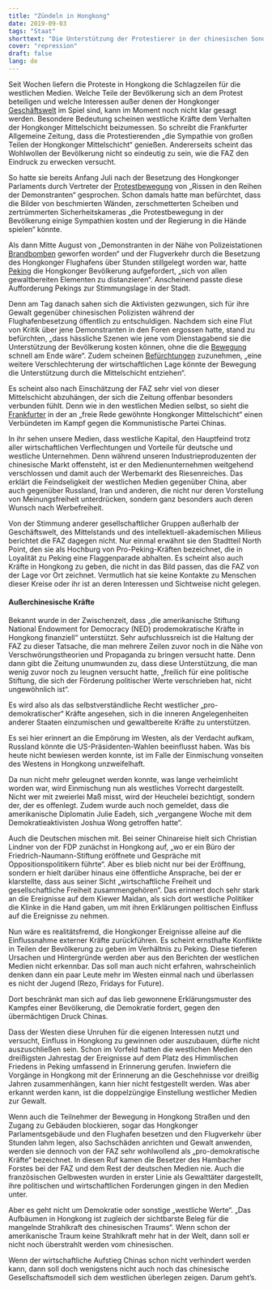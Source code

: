 ```yaml
---
title: "Zündeln in Hongkong"
date: 2019-09-03
tags: "Staat"
shorttext: "Die Unterstützung der Protestierer in der chinesischen Sonderverwaltungszone zeigt, wie der Westen überall auf seinem 'Recht auf Einmischung' beharrt."
cover: "repression"
draft: false
lang: de
---
```


Seit Wochen liefern die Proteste in Hongkong die Schlagzeilen für die westlichen Medien. Welche Teile der Bevölkerung sich an dem Protest beteiligen und welche Interessen außer denen der Hongkonger [Geschäftswelt](https://ruedigerraulsblog.wordpress.com/2019/08/12/facebook-revolten/ "Facebook-Revolten") im Spiel sind, kann im Moment noch nicht klar gesagt werden. Besondere Bedeutung scheinen westliche Kräfte dem Verhalten der Hongkonger Mittelschicht beizumessen. So schreibt die Frankfurter Allgemeine Zeitung, dass die Protestierenden „die Sympathie von großen Teilen der Hongkonger Mittelschicht“ genießen. Andererseits scheint das Wohlwollen der Bevölkerung nicht so eindeutig zu sein, wie die FAZ den Eindruck zu erwecken versucht.

So hatte sie bereits Anfang Juli nach der Besetzung des Hongkonger Parlaments durch Vertreter der [Protestbewegung](https://www.faz.net/aktuell/politik/ausland/carrie-lam-verurteilt-zerstoerung-im-hongkonger-parlament-16265124.html "Risse in den Reihen der Demonstranten") von „Rissen in den Reihen der Demonstranten“ gesprochen. Schon damals hatte man befürchtet, dass die Bilder von beschmierten Wänden, zerschmetterten Scheiben und zertrümmerten Sicherheitskameras „die Protestbewegung in der Bevölkerung einige Sympathien kosten und der Regierung in die Hände spielen“ könnte.

Als dann Mitte August von „Demonstranten in der Nähe von Polizeistationen [Brandbomben](https://www.manager-magazin.de/politik/weltwirtschaft/hongkong-china-koennte-mit-gewalt-auf-proteste-antworten-peking-harter-kurs-a-1281540.html "Unruhen in Hongkong - Gewalt bleibt für China eine Option") geworfen worden“ und der Flugverkehr durch die Besetzung des Hongkonger Flughafens über Stunden stillgelegt worden war, hatte [Peking](https://www.faz.net/aktuell/politik/ausland/proteste-in-hongkong-wenn-der-hass-die-kontrolle-uebernimmt-16333283.html "Wenn der Hass die Kontrolle übernimmt") die Hongkonger Bevölkerung aufgefordert, „sich von allen gewaltbereiten Elementen zu distanzieren“. Anscheinend passte diese Aufforderung Pekings zur Stimmungslage in der Stadt.

Denn am Tag danach sahen sich die Aktivisten gezwungen, sich für ihre Gewalt gegenüber chinesischen Polizisten während der Flughafenbesetzung öffentlich zu entschuldigen. Nachdem sich eine Flut von Kritik über jene Demonstranten in den Foren ergossen hatte, stand zu befürchten, „dass hässliche Szenen wie jene vom Dienstagabend sie die Unterstützung der Bevölkerung kosten können, ohne die die [Bewegung](https://www.faz.net/aktuell/politik/ausland/wie-china-hongkong-mit-paramilitaerischen-truppen-droht-16335344.html "Im Gleichschritt durch das Stadion") schnell am Ende wäre“. Zudem scheinen [Befürchtungen](https://www.faz.net/aktuell/politik/ausland/proteste-in-hongkong-die-verschwoerung-der-usa-16329988.html "Legende von den fremdgesteuerten Protesten") zuzunehmen, „eine weitere Verschlechterung der wirtschaftlichen Lage könnte der Bewegung die Unterstützung durch die Mittelschicht entziehen“.

Es scheint also nach Einschätzung der FAZ sehr viel von dieser Mittelschicht abzuhängen, der sich die Zeitung offenbar besonders verbunden fühlt. Denn wie in den westlichen Medien selbst, so sieht die [Frankfurter](https://www.faz.net/aktuell/politik/ausland/hongkong-krise-china-hat-einen-moment-der-wahrheit-16333544.html "Chinas Moment der Wahrheit") in der an „freie Rede gewöhnte Hongkonger Mittelschicht“ einen Verbündeten im Kampf gegen die Kommunistische Partei Chinas.

In ihr sehen unsere Medien, dass westliche Kapital, den Hauptfeind trotz aller wirtschaftlichen Verflechtungen und Vorteile für deutsche und westliche Unternehmen. Denn während unseren Industrieproduzenten der chinesische Markt offensteht, ist er den Medienunternehmen weitgehend verschlossen und damit auch der Werbemarkt des Riesenreiches. Das erklärt die Feindseligkeit der westlichen Medien gegenüber China, aber auch gegenüber Russland, Iran und anderen, die nicht nur deren Vorstellung von Meinungsfreiheit unterdrücken, sondern ganz besonders auch deren Wunsch nach Werbefreiheit.

Von der Stimmung anderer gesellschaftlicher Gruppen außerhalb der Geschäftswelt, des Mittelstands und des intellektuell-akademischen Milieus berichtet die FAZ dagegen nicht. Nur einmal erwähnt sie den Stadtteil North Point, den sie als Hochburg von Pro-Peking-Kräften bezeichnet, die in Loyalität zu Peking eine Flaggenparade abhalten. Es scheint also auch Kräfte in Hongkong zu geben, die nicht in das Bild passen, das die FAZ von der Lage vor Ort zeichnet. Vermutlich hat sie keine Kontakte zu Menschen dieser Kreise oder ihr ist an deren Interessen und Sichtweise nicht gelegen.

#### Außerchinesische Kräfte

Bekannt wurde in der Zwischenzeit, dass „die amerikanische Stiftung National Endowment for Democracy (NED) prodemokratische Kräfte in Hongkong finanziell“ unterstützt. Sehr aufschlussreich ist die Haltung der FAZ zu dieser Tatsache, die man mehrere Zeilen zuvor noch in die Nähe von Verschwörungstheorien und Propaganda zu bringen versucht hatte. Denn dann gibt die Zeitung unumwunden zu, dass diese Unterstützung, die man wenig zuvor noch zu leugnen versucht hatte, „freilich für eine politische Stiftung, die sich der Förderung politischer Werte verschrieben hat, nicht ungewöhnlich ist“.

Es wird also als das selbstverständliche Recht westlicher „pro-demokratischer“ Kräfte angesehen, sich in die inneren Angelegenheiten anderer Staaten einzumischen und gewaltbereite Kräfte zu unterstützen.

Es sei hier erinnert an die Empörung im Westen, als der Verdacht aufkam, Russland könnte die US-Präsidenten-Wahlen beeinflusst haben. Was bis heute nicht bewiesen werden konnte, ist im Falle der Einmischung vonseiten des Westens in Hongkong unzweifelhaft.

Da nun nicht mehr geleugnet werden konnte, was lange verheimlicht worden war, wird Einmischung nun als westliches Vorrecht dargestellt. Nicht wer mit zweierlei Maß misst, wird der Heuchelei bezichtigt, sondern der, der es offenlegt. Zudem wurde auch noch gemeldet, dass die amerikanische Diplomatin Julie Eadeh, sich „vergangene Woche mit dem Demokratieaktivisten Joshua Wong getroffen hatte“.

Auch die Deutschen mischen mit. Bei seiner Chinareise hielt sich Christian Lindner von der FDP zunächst in Hongkong auf, „wo er ein Büro der Friedrich-Naumann-Stiftung eröffnete und Gespräche mit Oppositionspolitikern führte“. Aber es blieb nicht nur bei der Eröffnung, sondern er hielt darüber hinaus eine öffentliche Ansprache, bei der er klarstellte, dass aus seiner Sicht „wirtschaftliche Freiheit und gesellschaftliche Freiheit zusammengehören“. Das erinnert doch sehr stark an die Ereignisse auf dem Kiewer Maidan, als sich dort westliche Politiker die Klinke in die Hand gaben, um mit ihren Erklärungen politischen Einfluss auf die Ereignisse zu nehmen.

Nun wäre es realitätsfremd, die Hongkonger Ereignisse alleine auf die Einflussnahme externer Kräfte zurückführen. Es scheint ernsthafte Konflikte in Teilen der Bevölkerung zu geben im Verhältnis zu Peking. Diese tieferen Ursachen und Hintergründe werden aber aus den Berichten der westlichen Medien nicht erkennbar. Das soll man auch nicht erfahren, wahrscheinlich denken dann ein paar Leute mehr im Westen einmal nach und überlassen es nicht der Jugend (Rezo, Fridays for Future).

Dort beschränkt man sich auf das lieb gewonnene Erklärungsmuster des Kampfes einer Bevölkerung, die Demokratie fordert, gegen den übermächtigen Druck Chinas.

Dass der Westen diese Unruhen für die eigenen Interessen nutzt und versucht, Einfluss in Hongkong zu gewinnen oder auszubauen, dürfte nicht auszuschließen sein. Schon im Vorfeld hatten die westlichen Medien den dreißigsten Jahrestag der Ereignisse auf dem Platz des Himmlischen Friedens in Peking umfassend in Erinnerung gerufen. Inwiefern die Vorgänge in Hongkong mit der Erinnerung an die Geschehnisse vor dreißig Jahren zusammenhängen, kann hier nicht festgestellt werden. Was aber erkannt werden kann, ist die doppelzüngige Einstellung westlicher Medien zur Gewalt.

Wenn auch die Teilnehmer der Bewegung in Hongkong Straßen und den Zugang zu Gebäuden blockieren, sogar das Hongkonger Parlamentsgebäude und den Flughafen besetzen und den Flugverkehr über Stunden lahm legen, also Sachschäden anrichten und Gewalt anwenden, werden sie dennoch von der FAZ sehr wohlwollend als „pro-demokratische Kräfte“ bezeichnet. In diesen Ruf kamen die Besetzer des Hambacher Forstes bei der FAZ und dem Rest der deutschen Medien nie. Auch die französischen Gelbwesten wurden in erster Linie als Gewalttäter dargestellt, ihre politischen und wirtschaftlichen Forderungen gingen in den Medien unter.

Aber es geht nicht um Demokratie oder sonstige „westliche Werte“. „Das Aufbäumen in Hongkong ist zugleich der sichtbarste Beleg für die mangelnde Strahlkraft des chinesischen Traums“. Wenn schon der amerikanische Traum keine Strahlkraft mehr hat in der Welt, dann soll er nicht noch überstrahlt werden vom chinesischen.

Wenn der wirtschaftliche Aufstieg Chinas schon nicht verhindert werden kann, dann soll doch wenigstens nicht auch noch das chinesische Gesellschaftsmodell sich dem westlichen überlegen zeigen. Darum geht’s.
